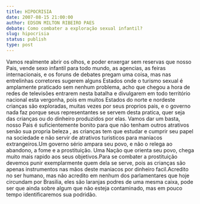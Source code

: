 ```yaml
---
title: HIPOCRISIA
date: 2007-08-15 21:00:00
author: EDSON MILTON RIBEIRO PAES
debate: Como combater a exploração sexual infantil?
slug: hipocrisia
status: publish 
type: post
---
```


Vamos realmente abrir os olhos, e poder enxergar sem reservas que nosso Pais, vende sexo infantil para todo mundo, as agencias, as feiras internacionais, e os foruns de debates pregam uma coisa, mas nas entrelinhas corretores sugerem alguns Estados onde o turismo sexual é amplamente praticado sem nenhum problema, acho que chegou a hora de redes de televisões entrarem nesta batalha e divulgarem em todo território nacional esta vergonha, pois em muitos Estados do norte e nordeste crianças são exploradas, muitas vezes por seus proprios pais, e o governo nada faz porque seus representantes se servem desta pratica, quer seja das crianças ou do dinheiro produzidos por elas. Vamos dar um basta, nosso Pais é suficientemente bonito para que não tenham outros atrativos senão sua propria beleza , as crianças tem que estudar e cumprir seu papel na sociedade e não servir de atrativos turisticos para maniacos extrangeiros.Um governo sério ampara seu povo, e não o relega ao abandono, a fome e a prostituição. Uma Nação que orienta seu povo, chega muito mais rapido aos seus objetivos.Para se combater a prostituição devemos punir exemplarmente quem dela se serve, pois as crianças são apenas instrumentos nas mãos deste maniacos por dinheiro facil.Acredito no ser humano, mas não acredito em nenhum dos parlamentares que hoje circundam por Brasilia, eles são laranjas podres de uma mesma caixa, pode ser que ainda sobre algum que não esteja contaminado, mas em pouco tempo identificaremos sua podridão.
